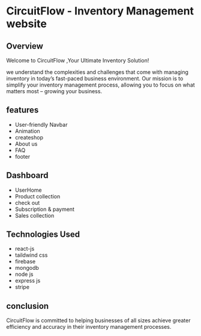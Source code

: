 # CircuitFlow - Inventory Management website

## Overview
Welcome to  CircuitFlow ,Your Ultimate Inventory Solution!

we understand the complexities and challenges that come with managing inventory in today’s fast-paced business environment. Our mission is to simplify your inventory management process, allowing you to focus on what matters most – growing your business.
## features
- User-friendly Navbar
- Animation
- createshop
- About us
- FAQ
- footer
## Dashboard
- UserHome
- Product collection
- check out
- Subscription & payment
- Sales collection
## Technologies Used
- react-js
- taildwind css
- firebase
- mongodb
- node js
- express js
- stripe
## conclusion
CircuitFlow is committed to helping businesses of all sizes achieve greater efficiency and accuracy in their inventory management processes. 

